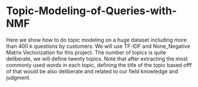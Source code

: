 # Topic-Modeling-of-Queries-with-NMF

Here we show how to do topic modeling on a huge dataset including more than 400 k questions by customers. We will
use TF-IDF and None_Negative Matrix Vectorization for this project. The number of topics is quite deliberate, we will
define twenty topics. Note that after extracting the most commonly used words in each topic, defining the title of 
the topic based offf of that would be also deliberate and related to our field knowledge and judgment.
